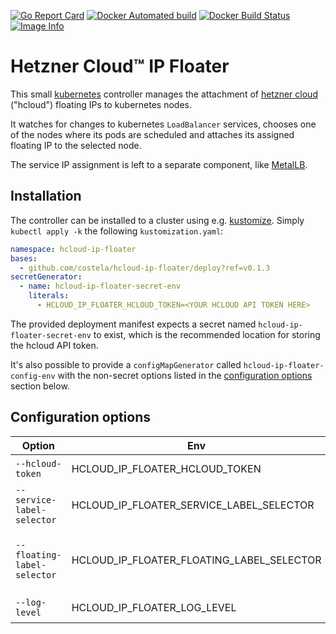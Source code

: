 [![Go Report Card](https://goreportcard.com/badge/github.com/costela/hcloud-ip-floater)](https://goreportcard.com/report/github.com/costela/hcloud-ip-floater)
[![Docker Automated build](https://img.shields.io/docker/cloud/automated/costela/hcloud-ip-floater.svg)](https://hub.docker.com/r/costela/hcloud-ip-floater)
[![Docker Build Status](https://img.shields.io/docker/cloud/build/costela/hcloud-ip-floater.svg)](https://hub.docker.com/r/costela/hcloud-ip-floater/builds)
[![Image Info](https://images.microbadger.com/badges/image/costela/hcloud-ip-floater.svg)](https://hub.docker.com/r/costela/hcloud-ip-floater/tags)


# Hetzner Cloud™ IP Floater

This small [kubernetes](https://kubernetes.io/) controller manages the attachment of
[hetzner cloud](https://hetzner.cloud) ("hcloud") floating IPs to kubernetes nodes.

It watches for changes to kubernetes `LoadBalancer` services, chooses one of the nodes where its pods are scheduled and
attaches its assigned floating IP to the selected node.

The service IP assignment is left to a separate component, like [MetalLB](https://metallb.universe.tf/).

## Installation

The controller can be installed to a cluster using e.g. [kustomize](https://kustomize.io/). Simply `kubectl apply -k` the
following `kustomization.yaml`:

```yaml
namespace: hcloud-ip-floater
bases:
  - github.com/costela/hcloud-ip-floater/deploy?ref=v0.1.3
secretGenerator:
  - name: hcloud-ip-floater-secret-env
    literals:
      - HCLOUD_IP_FLOATER_HCLOUD_TOKEN=<YOUR HCLOUD API TOKEN HERE>
```

The provided deployment manifest expects a secret named `hcloud-ip-floater-secret-env` to exist, which is the
recommended location for storing the hcloud API token.

It's also possible to provide a `configMapGenerator` called `hcloud-ip-floater-config-env` with the non-secret options
listed in the [configuration options](#configuration-options) section below.

## Configuration options

| Option | Env | Description | Default |
|---|---|---|---|
| `--hcloud-token` | HCLOUD_IP_FLOATER_HCLOUD_TOKEN | API token for hetzner cloud access | |
| `--service-label-selector` | HCLOUD_IP_FLOATER_SERVICE_LABEL_SELECTOR | service label selector to use when watching for kubernetes services | `hcloud-ip-floater.cstl.dev/ignore!=true` |
| `--floating-label-selector` | HCLOUD_IP_FLOATER_FLOATING_LABEL_SELECTOR | label selector for hcloud floating IPs; only matching IPs will be available to the controller | `hcloud-ip-floater.cstl.dev/ignore!=true` |
| `--log-level` | HCLOUD_IP_FLOATER_LOG_LEVEL | Log output verbosity (debug/info/warn/error) | `warn` |
